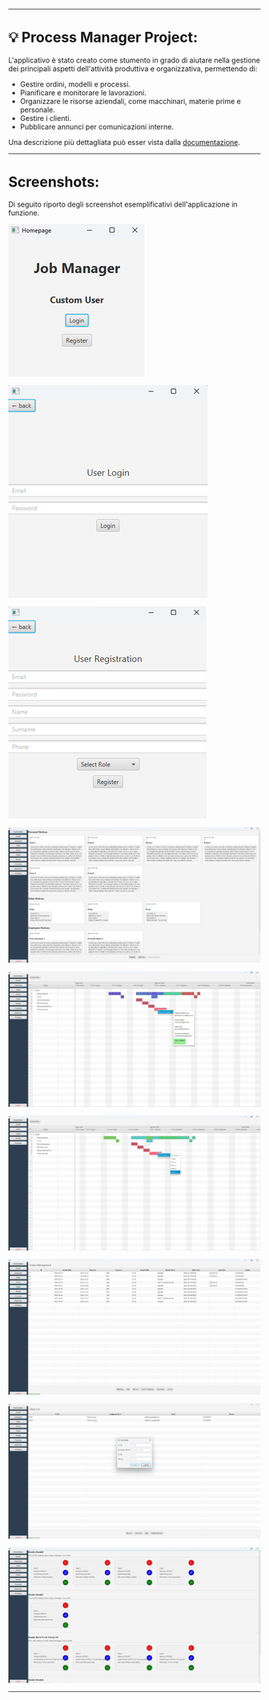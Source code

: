 
---

# 💡 Process Manager Project:

L'applicativo è stato creato come stumento in grado di aiutare nella gestione dei principali aspetti dell'attività produttiva e organizzativa, permettendo di:
- Gestire ordini, modelli e processi.
- Pianificare e monitorare le lavorazioni.
- Organizzare le risorse aziendali, come macchinari, materie prime e personale.
- Gestire i clienti.
- Pubblicare annunci per comunicazioni interne.

Una descrizione più dettagliata può esser vista dalla [documentazione](Documentazione%20tesi.pdf).

---

# Screenshots:
Di seguito riporto degli screenshot esemplificativi dell'applicazione in funzione.

![homepage](screenshots/homepage.png)

![login](screenshots/login.png)

![register](screenshots/register.png)

![notice board](screenshots/notice-board.png)

![gantt manager](screenshots/gantt-manager.png)

![gantt employee](screenshots/gantt-employee.png)

![orders](screenshots/orders.png)

![client](screenshots/client.png)

![processes](screenshots/processes.png)

---
